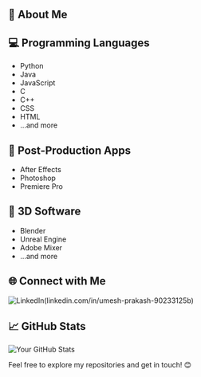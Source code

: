 ## 🚀 About Me

## 💻 Programming Languages

- Python
- Java
- JavaScript
- C
- C++
- CSS
- HTML
- ...and more

## 🎨 Post-Production Apps

- After Effects
- Photoshop
- Premiere Pro

## 🚀 3D Software

- Blender
- Unreal Engine
- Adobe Mixer
- ...and more

## 🌐 Connect with Me

![LinkedIn](https://img.shields.io/badge/LinkedIn-Profile-blue?style=flat&logo=linkedin&labelColor=blue)(linkedin.com/in/umesh-prakash-90233125b)

## 📈 GitHub Stats

![Your GitHub Stats](https://github-readme-stats.vercel.app/api?username=YourGitHubUsername&show_icons=true&hide=prs&theme=radical)

Feel free to explore my repositories and get in touch! 😊
